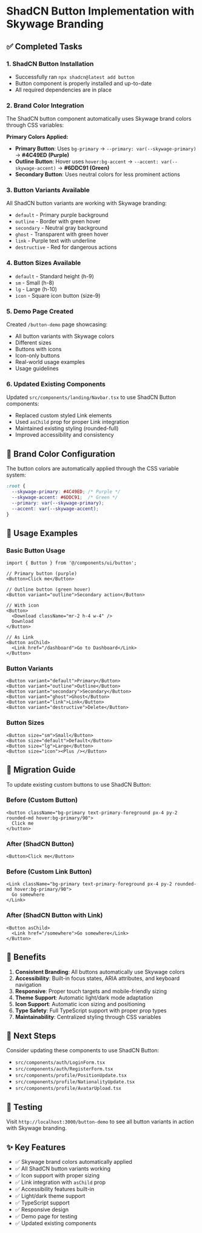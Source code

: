 # ShadCN Button Implementation with Skywage Branding

## ✅ Completed Tasks

### 1. ShadCN Button Installation
- Successfully ran `npx shadcn@latest add button`
- Button component is properly installed and up-to-date
- All required dependencies are in place

### 2. Brand Color Integration
The ShadCN button component automatically uses Skywage brand colors through CSS variables:

**Primary Colors Applied:**
- **Primary Button**: Uses `bg-primary` → `--primary: var(--skywage-primary)` → **#4C49ED (Purple)**
- **Outline Button**: Hover uses `hover:bg-accent` → `--accent: var(--skywage-accent)` → **#6DDC91 (Green)**
- **Secondary Button**: Uses neutral colors for less prominent actions

### 3. Button Variants Available
All ShadCN button variants are working with Skywage branding:
- `default` - Primary purple background
- `outline` - Border with green hover
- `secondary` - Neutral gray background
- `ghost` - Transparent with green hover
- `link` - Purple text with underline
- `destructive` - Red for dangerous actions

### 4. Button Sizes Available
- `default` - Standard height (h-9)
- `sm` - Small (h-8)
- `lg` - Large (h-10)
- `icon` - Square icon button (size-9)

### 5. Demo Page Created
Created `/button-demo` page showcasing:
- All button variants with Skywage colors
- Different sizes
- Buttons with icons
- Icon-only buttons
- Real-world usage examples
- Usage guidelines

### 6. Updated Existing Components
Updated `src/components/landing/Navbar.tsx` to use ShadCN Button components:
- Replaced custom styled Link elements
- Used `asChild` prop for proper Link integration
- Maintained existing styling (rounded-full)
- Improved accessibility and consistency

## 🎨 Brand Color Configuration

The button colors are automatically applied through the CSS variable system:

```css
:root {
  --skywage-primary: #4C49ED; /* Purple */
  --skywage-accent: #6DDC91;  /* Green */
  --primary: var(--skywage-primary);
  --accent: var(--skywage-accent);
}
```

## 📝 Usage Examples

### Basic Button Usage
```tsx
import { Button } from '@/components/ui/button';

// Primary button (purple)
<Button>Click me</Button>

// Outline button (green hover)
<Button variant="outline">Secondary action</Button>

// With icon
<Button>
  <Download className="mr-2 h-4 w-4" />
  Download
</Button>

// As Link
<Button asChild>
  <Link href="/dashboard">Go to Dashboard</Link>
</Button>
```

### Button Variants
```tsx
<Button variant="default">Primary</Button>
<Button variant="outline">Outline</Button>
<Button variant="secondary">Secondary</Button>
<Button variant="ghost">Ghost</Button>
<Button variant="link">Link</Button>
<Button variant="destructive">Delete</Button>
```

### Button Sizes
```tsx
<Button size="sm">Small</Button>
<Button size="default">Default</Button>
<Button size="lg">Large</Button>
<Button size="icon"><Plus /></Button>
```

## 🔄 Migration Guide

To update existing custom buttons to use ShadCN Button:

### Before (Custom Button)
```tsx
<button className="bg-primary text-primary-foreground px-4 py-2 rounded-md hover:bg-primary/90">
  Click me
</button>
```

### After (ShadCN Button)
```tsx
<Button>Click me</Button>
```

### Before (Custom Link Button)
```tsx
<Link className="bg-primary text-primary-foreground px-4 py-2 rounded-md hover:bg-primary/90">
  Go somewhere
</Link>
```

### After (ShadCN Button with Link)
```tsx
<Button asChild>
  <Link href="/somewhere">Go somewhere</Link>
</Button>
```

## 🎯 Benefits

1. **Consistent Branding**: All buttons automatically use Skywage colors
2. **Accessibility**: Built-in focus states, ARIA attributes, and keyboard navigation
3. **Responsive**: Proper touch targets and mobile-friendly sizing
4. **Theme Support**: Automatic light/dark mode adaptation
5. **Icon Support**: Automatic icon sizing and positioning
6. **Type Safety**: Full TypeScript support with proper prop types
7. **Maintainability**: Centralized styling through CSS variables

## 🚀 Next Steps

Consider updating these components to use ShadCN Button:
- `src/components/auth/LoginForm.tsx`
- `src/components/auth/RegisterForm.tsx`
- `src/components/profile/PositionUpdate.tsx`
- `src/components/profile/NationalityUpdate.tsx`
- `src/components/profile/AvatarUpload.tsx`

## 📍 Testing

Visit `http://localhost:3000/button-demo` to see all button variants in action with Skywage branding.

## ✨ Key Features

- ✅ Skywage brand colors automatically applied
- ✅ All ShadCN button variants working
- ✅ Icon support with proper sizing
- ✅ Link integration with `asChild` prop
- ✅ Accessibility features built-in
- ✅ Light/dark theme support
- ✅ TypeScript support
- ✅ Responsive design
- ✅ Demo page for testing
- ✅ Updated existing components
